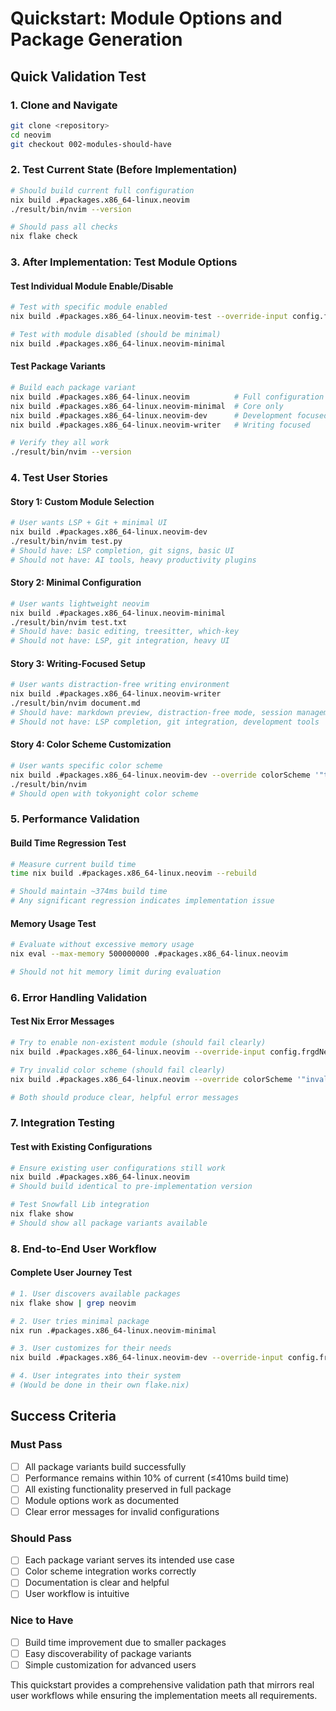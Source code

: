 # Quickstart: Module Options and Package Generation

## Quick Validation Test

### 1. Clone and Navigate
```bash
git clone <repository>
cd neovim
git checkout 002-modules-should-have
```

### 2. Test Current State (Before Implementation)
```bash
# Should build current full configuration
nix build .#packages.x86_64-linux.neovim
./result/bin/nvim --version

# Should pass all checks
nix flake check
```

### 3. After Implementation: Test Module Options

#### Test Individual Module Enable/Disable
```bash
# Test with specific module enabled
nix build .#packages.x86_64-linux.neovim-test --override-input config.frgdNeovim.nixvim.lsp.cmp.enable true

# Test with module disabled (should be minimal)
nix build .#packages.x86_64-linux.neovim-minimal
```

#### Test Package Variants
```bash
# Build each package variant
nix build .#packages.x86_64-linux.neovim          # Full configuration
nix build .#packages.x86_64-linux.neovim-minimal  # Core only
nix build .#packages.x86_64-linux.neovim-dev      # Development focused
nix build .#packages.x86_64-linux.neovim-writer   # Writing focused

# Verify they all work
./result/bin/nvim --version
```

### 4. Test User Stories

#### Story 1: Custom Module Selection
```bash
# User wants LSP + Git + minimal UI
nix build .#packages.x86_64-linux.neovim-dev
./result/bin/nvim test.py
# Should have: LSP completion, git signs, basic UI
# Should not have: AI tools, heavy productivity plugins
```

#### Story 2: Minimal Configuration
```bash
# User wants lightweight neovim
nix build .#packages.x86_64-linux.neovim-minimal
./result/bin/nvim test.txt
# Should have: basic editing, treesitter, which-key
# Should not have: LSP, git integration, heavy UI
```

#### Story 3: Writing-Focused Setup
```bash
# User wants distraction-free writing environment
nix build .#packages.x86_64-linux.neovim-writer
./result/bin/nvim document.md
# Should have: markdown preview, distraction-free mode, session management
# Should not have: LSP completion, git integration, development tools
```

#### Story 4: Color Scheme Customization
```bash
# User wants specific color scheme
nix build .#packages.x86_64-linux.neovim-dev --override colorScheme '"tokyonight"'
./result/bin/nvim
# Should open with tokyonight color scheme
```

### 5. Performance Validation

#### Build Time Regression Test
```bash
# Measure current build time
time nix build .#packages.x86_64-linux.neovim --rebuild

# Should maintain ~374ms build time
# Any significant regression indicates implementation issue
```

#### Memory Usage Test
```bash
# Evaluate without excessive memory usage
nix eval --max-memory 500000000 .#packages.x86_64-linux.neovim

# Should not hit memory limit during evaluation
```

### 6. Error Handling Validation

#### Test Nix Error Messages
```bash
# Try to enable non-existent module (should fail clearly)
nix build .#packages.x86_64-linux.neovim --override-input config.frgdNeovim.nixvim.nonexistent.enable true

# Try invalid color scheme (should fail clearly)  
nix build .#packages.x86_64-linux.neovim --override colorScheme '"invalid-theme"'

# Both should produce clear, helpful error messages
```

### 7. Integration Testing

#### Test with Existing Configurations
```bash
# Ensure existing user configurations still work
nix build .#packages.x86_64-linux.neovim
# Should build identical to pre-implementation version

# Test Snowfall Lib integration
nix flake show
# Should show all package variants available
```

### 8. End-to-End User Workflow

#### Complete User Journey Test
```bash
# 1. User discovers available packages
nix flake show | grep neovim

# 2. User tries minimal package  
nix run .#packages.x86_64-linux.neovim-minimal

# 3. User customizes for their needs
nix build .#packages.x86_64-linux.neovim-dev --override-input config.frgdNeovim.nixvim.ai.copilot-lua.enable true

# 4. User integrates into their system
# (Would be done in their own flake.nix)
```

## Success Criteria

### Must Pass
- [ ] All package variants build successfully
- [ ] Performance remains within 10% of current (≤410ms build time)
- [ ] All existing functionality preserved in full package
- [ ] Module options work as documented
- [ ] Clear error messages for invalid configurations

### Should Pass
- [ ] Each package variant serves its intended use case
- [ ] Color scheme integration works correctly
- [ ] Documentation is clear and helpful
- [ ] User workflow is intuitive

### Nice to Have
- [ ] Build time improvement due to smaller packages
- [ ] Easy discoverability of package variants
- [ ] Simple customization for advanced users

This quickstart provides a comprehensive validation path that mirrors real user workflows while ensuring the implementation meets all requirements.